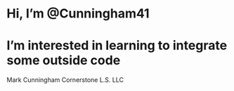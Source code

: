 # Hi, I’m @Cunningham41
# I’m interested in learning to integrate some outside code
<!---
Cunningham41/Cunningham41 is a ✨ special ✨ repository because its `README.md` (this file) appears on your GitHub profile.
You can click the Preview link to take a look at your changes.
--->
Mark Cunningham
Cornerstone L.S. LLC